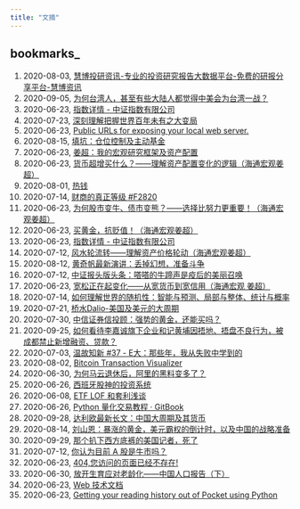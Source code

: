 ```yaml
---
title: "文摘"
---
```


## bookmarks_
1. 2020-08-03, [慧博投研资讯-专业的投资研究报告大数据平台-免费的研报分享平台-慧博资讯 ](http://m.hibor.com.cn/)
1. 2020-09-05, [为何台湾人，甚至有些大陆人都觉得中美会为台湾一战？ ](https://www.zhihu.com/question/60695005/answer/1449582128?utm_source=com.ideashower.readitlater.pro&utm_medium=social&utm_oi=28196191862784)
1. 2020-06-23, [指数详情 - 中证指数有限公司 ](http://www.csindex.com.cn/zh-CN/indices/index-detail/930891)
1. 2020-07-23, [深刻理解把握世界百年未有之大变局 ](http://www.qstheory.cn/llwx/2018-09/03/c_1123369881.htm)
1. 2020-06-23, [Public URLs for exposing your local web server. ](https://ngrok.com/)
1. 2020-08-15, [填坑：仓位控制及主动基金 ](https://mp.weixin.qq.com/s?__biz=MzIwMTIzNDMwNA==&mid=2653409411&idx=1&sn=9ffe775fc7c11702259fcc078fb8ac3a&chksm=8d22726cba55fb7aed2f3770e4a2e82cee3d123dcbfb6e05078c2760079c5bf9f48355cea5de&mpshare=1&&srcid=0815JTOJ3ZOmv99NS3vsanyQ&sharer_sharetime=1597484952849&sharer_shareid=e8b3f2c3ff5ee004583c007a5fd673e6&from=groupmessage&scene=1&subscene=10000&clicktime=1597485330&enterid=1597485330#rd)
1. 2020-06-23, [姜超：我的宏观研究框架及资产配置 ](https://mp.weixin.qq.com/s/1VIxkNirJEEl7gEswNW_TQ)
1. 2020-06-23, [货币超增买什么？——理解资产配置变化的逻辑（海通宏观姜超） ](https://mp.weixin.qq.com/s?__biz=MjM5MDA1MjY2MQ==&mid=2650154557&idx=1&sn=45a4c7756ab6b4cfa09bd2ea1fa1648b&chksm=be483e67893fb77182a3e3d09f8073a2b3262d418b4b6033c2f2386b0568e5a7e4822eafda86&scene=21#wechat_redirect)
1. 2020-08-01, [热钱 ](https://baike.baidu.com/item/%E7%83%AD%E9%92%B1)
1. 2020-07-14, [财商的真正等级 #F2820 ](https://mp.weixin.qq.com/s?__biz=MzAxNTMxMTc0MA==&mid=2651023952&idx=1&sn=2eb5455ed9abbcd2f10dbc39e0c4e0c7&chksm=80723c43b705b555f015849ce1cf25a9047ea0f7cd7dd2d908e01ee58993861829e3ea7201b3&&xtrack=1&scene=90&subscene=93&sessionid=1594688158&clicktime=1594688160&enterid=1594688160#rd)
1. 2020-06-23, [为何股市变牛、债市变熊？——选择比努力更重要！（海通宏观姜超） ](https://mp.weixin.qq.com/s?__biz=MjM5MDA1MjY2MQ==&mid=2650156617&idx=1&sn=5f3da0d30f1498348a5e09854a276761&chksm=be483613893fbf05b0dd619758e3adaf039f14db3be8d965af346494b280bc7b24b482112db6&xtrack=1&scene=90&subscene=93&sessionid=1592732062&clicktime=1592732063&enterid=1592732063&ascene=56&devicetype=android-28&version=27000f3f&nettype=WIFI&abtest_cookie=AAACAA%3D%3D&lang=zh_CN&exportkey=AtBmu8%2BPAVsR6PRYCZozZXw%3D&pass_ticket=r1lYLm4Gwp88HYb0TRRu72Rt6pJTgOQzeQubbRK%2BSS6nfCmaYH55e8vsHqQYbD8K&wx_header=1)
1. 2020-06-23, [买黄金，抗贬值！（海通宏观姜超） ](https://mp.weixin.qq.com/s?__biz=MjM5MDA1MjY2MQ==&mid=2650154983&idx=1&sn=e088753c0789ffb8a6edb39fb72ea18a&chksm=be483fbd893fb6aba059c3662aa86f3bc40b185b63d8276ea06db1f959761322f1269329d318&scene=21#wechat_redirect)
1. 2020-06-23, [指数详情 - 中证指数有限公司 ](http://www.csindex.com.cn/zh-CN/indices/index-detail/930890)
1. 2020-07-12, [风水轮流转——理解资产价格轮动（海通宏观姜超） ](https://mp.weixin.qq.com/s?__biz=MjM5MDA1MjY2MQ==&mid=2650157008&idx=1&sn=e5a6a7f04003e5ec284df7c6918a4bb0&chksm=be48378a893fbe9c74e2503097297945c0d63b3def64c0702a29323268b46a610f6bf69a6968&xtrack=1&scene=90&subscene=93&sessionid=1594002182&clicktime=1594002198&enterid=1594002198&ascene=56&devicetype=android-28&version=27001037&nettype=WIFI&abtest_cookie=AAACAA%3D%3D&lang=zh_CN&exportkey=AgWk0El7r7sSSTUqqo2zNhU%3D&pass_ticket=QUL1xxFEljf%2FGsLBAfspJtr7lSrEY5D0j1x8pSxapsr4SjzPVD0lYZVFo600%2BIZp&wx_header=1)
1. 2020-08-12, [黄奇帆最新演讲：丢掉幻想，准备斗争 ](https://mp.weixin.qq.com/s?__biz=MzA5MDEzNjQwMA==&mid=2655246618&idx=2&sn=977487e549e278e8a9b1867d95515e86&chksm=8ba73325bcd0ba331c6f66140c982d227338b3880a48ab36de423db54c1d25af537717864e69&&xtrack=1&scene=90&subscene=93&sessionid=1597223193&clicktime=1597223201&enterid=1597223201#rd)
1. 2020-07-12, [中证报头版头条：嗒嗒的牛蹄声是疫后的美丽召唤 ](https://3g.163.com/money/article/FGRF8M3V00258152.html)
1. 2020-06-23, [宽松正在起变化——从宽货币到宽信用（海通宏观 姜超） ](https://mp.weixin.qq.com/s?__biz=MjM5MDA1MjY2MQ==&mid=2650155935&idx=1&sn=bded2a0a4862e04b0e716f299f7d4110&chksm=be4833c5893fbad3309cc5c428774b42794824f5e11c75f04e9d39ce4b89229d520e250e9c8d&scene=21#wechat_redirect)
1. 2020-07-14, [如何理解世界的随机性：智能与预测、局部与整体、统计与概率 ](https://zhuanlan.zhihu.com/p/60914904?utm_source=com.ideashower.readitlater.pro&utm_medium=social&utm_oi=28196191862784)
1. 2020-07-21, [桥水Dalio-美国及美元的大周期 ](https://mp.weixin.qq.com/s?__biz=MzI5NDcxODQ2Mg==&mid=2247487735&idx=1&sn=04ed6e40d72e9249fc789eafe6e45bc0&chksm=ec5fce66db284770349613d113120edac6f0b3a378952a45fd7f0e77e3ce0cce6ea5283dccc5&sessionid=0&scene=126&clicktime=1595329627&enterid=1595329627&ascene=3&devicetype=android-28&version=2700103f&nettype=WIFI&abtest_cookie=AAACAA%3D%3D&lang=zh_CN&exportkey=Aus6QhwALLV1bxZE5NF7FiE%3D&pass_ticket=WidI2nLJLTISsPmUrlKxM6p%2Be1j09ozs%2BKFm3Eq1NEPNPOmjye5LQFuGGCuWVvgK&wx_header=1)
1. 2020-07-30, [中信证券信投顾：强势的黄金，还能买吗？ ](https://news.windin.com/ns/findsnap.php?sourcetype=1&id=504902932&code=4D74346ED202&device=android&terminaltype=wwt.m&version=7.8.2)
1. 2020-09-25, [如何看待李嘉诚旗下企业和记黄埔因捂地、捂盘不良行为，被成都禁止新增融资、贷款？ ](https://www.zhihu.com/question/422552986/answer/1490680772?utm_source=com.ideashower.readitlater.pro&utm_medium=social&utm_oi=28196191862784)
1. 2020-07-03, [温故知新 #37 - E大：那些年，我从失败中学到的 ](https://content.qieman.com/items/577?from=groupmessage)
1. 2020-08-02, [Bitcoin Transaction Visualizer ](https://txstreet.com/v/btc)
1. 2020-06-30, [为何马云退休后，阿里的黑料变多了？ ](https://www.zhihu.com/question/403526230/answer/1307618478?utm_source=com.ideashower.readitlater.pro&utm_medium=social&utm_oi=28196191862784)
1. 2020-06-26, [西班牙股神的投资系统 ](https://mp.weixin.qq.com/s/qfeMCm3_gBdk6HBg-uDoLA)
1. 2020-06-08, [ETF LOF 和套利浅谈 ]("https://re-ra.xyz/ETF-LOF-%E5%92%8C%E5%A5%97%E5%88%A9%E6%B5%85%E8%B0%88/")
1. 2020-06-26, [Python 量化交易教程 · GitBook ](https://legacy.gitbook.com/book/wizardforcel/python-quant-uqer/details)
1. 2020-09-28, [达利欧最新长文：中国大周期及其货币 ](https://finance.sina.com.cn/china/gncj/2020-09-21/doc-iivhvpwy8038347.shtml)
1. 2020-08-14, [刘山恩：暴涨的黄金，美元霸权的倒计时，以及中国的战略准备 ](http://www.guancha.cn/daju/2020_08_07_560520.shtml)
1. 2020-09-29, [那个扒下西方底裤的美国记者，死了 ](https://zhuanlan.zhihu.com/p/260059061?utm_source=com.ideashower.readitlater.pro&utm_medium=social&utm_oi=28196191862784)
1. 2020-07-12, [你认为目前 A 股是牛市吗？ ](https://www.zhihu.com/question/376967209/answer/1322455954?utm_source=com.ideashower.readitlater.pro&utm_medium=social&utm_oi=28196191862784)
1. 2020-06-23, [404,您访问的页面已经不存在! ](https://www.sohu.com/a/251290294_228365)
1. 2020-06-30, [放开生育应对老龄化——中国人口报告（下） ](https://mp.weixin.qq.com/s?__biz=MjM5MjMxODAzMQ==&mid=2652691815&idx=1&sn=96d14ee663d87bb34b429851346686e2&chksm=bd406a478a37e351fb2848ff36a99e07f0bec97836d0fbacd1a6870423d0db057401e1075f89&xtrack=1&scene=90&subscene=93&sessionid=1593405857&clicktime=1593405936&enterid=1593405936&ascene=56&devicetype=android-28&version=27000f51&nettype=WIFI&abtest_cookie=AAACAA%3D%3D&lang=zh_CN&exportkey=AhPbgqoAUiNzN%2Fbli7bsm5g%3D&pass_ticket=MWrNjbePnu16Zq9h35o2qKeqZY%2FsdYghOhqptiEAiUHd1N1x2fF7%2B8k8ROxVPJG0&wx_header=1)
1. 2020-06-23, [Web 技术文档 ](https://developer.mozilla.org/zh-CN/docs/Web)
1. 2020-06-23, [Getting your reading history out of Pocket using Python ](https://medium.com/@alexdambra/getting-your-reading-history-out-of-pocket-using-python-b4253dbe865c)